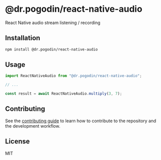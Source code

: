 # @dr.pogodin/react-native-audio

React Native audio stream listening / recording

## Installation

```sh
npm install @dr.pogodin/react-native-audio
```

## Usage

```js
import ReactNativeAudio from "@dr.pogodin/react-native-audio";

// ...

const result = await ReactNativeAudio.multiply(3, 7);
```

## Contributing

See the [contributing guide](CONTRIBUTING.md) to learn how to contribute to the repository and the development workflow.

## License

MIT
